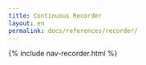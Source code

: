 ```yaml
---
title: Continuous Recorder
layout: en
permalink: docs/references/recorder/
---
```


{% include nav-recorder.html %}
